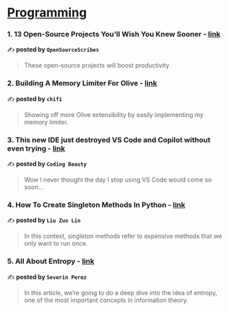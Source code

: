 
<h1><a href=https://medium.com/tag/programming/recommended target="_blank" rel="noopener noreferrer">Programming</a></h1>
<h3>1. 13 Open-Source Projects You’ll Wish You Knew Sooner - <a href="https://medium.com/sourcescribes/13-open-source-projects-youll-wish-you-knew-sooner-0d089a110d52" target="_blank" rel="noopener noreferrer">link</a></h3>

✍️ **posted by `OpenSourceScribes`**

<blockquote>These open-source projects will boost productivity</blockquote>

<h3>2. Building A Memory Limiter For Olive - <a href="https://medium.com/chifi-media/building-a-memory-limiter-for-olive-e9d70fa504df" target="_blank" rel="noopener noreferrer">link</a></h3>

✍️ **posted by `chifi`**

<blockquote>Showing off more Olive extensibility by easily implementing my memory limiter.</blockquote>

<h3>3. This new IDE just destroyed VS Code and Copilot without even trying - <a href="https://medium.com/coding-beauty/windsurf-ide-0678288ce0a4" target="_blank" rel="noopener noreferrer">link</a></h3>

✍️ **posted by `Coding Beauty`**

<blockquote>Wow I never thought the day I stop using VS Code would come so soon…</blockquote>

<h3>4. How To Create Singleton Methods In Python - <a href="https://medium.com/@zlliu/how-to-create-singleton-methods-in-python-7e4db03a149e" target="_blank" rel="noopener noreferrer">link</a></h3>

✍️ **posted by `Liu Zuo Lin`**

<blockquote>In this context, singleton methods refer to expensive methods that we only want to run once.</blockquote>

<h3>5. All About Entropy - <a href="https://medium.com/@severinperez/all-about-entropy-8f5e83338768" target="_blank" rel="noopener noreferrer">link</a></h3>

✍️ **posted by `Severin Perez`**

<blockquote>In this article, we’re going to do a deep dive into the idea of entropy, one of the most important concepts in information theory.</blockquote>

